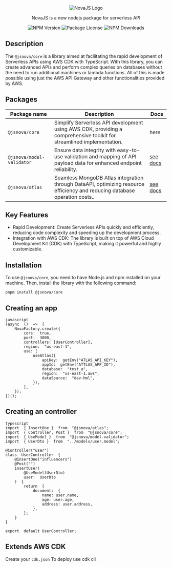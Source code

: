 <p  align="center">

<picture>

<source  media="(prefers-color-scheme: dark)"  srcset="https://pkhadson.s3.sa-east-1.amazonaws.com/nova-light.png">

<img  alt="NovaJS Logo"  src="https://pkhadson.s3.sa-east-1.amazonaws.com/nova-dark.png">

</picture>

</p>

<p  align="center">NovaJS is a new nodejs package for serverless API</p>

<p  align="center">

<img  src="https://img.shields.io/npm/v/@jsnova/core.svg"  alt="NPM Version"  />

<img  src="https://img.shields.io/npm/l/@jsnova/core.svg"  alt="Package License"  />

<img  src="https://img.shields.io/npm/dm/@jsnova/core.svg"  alt="NPM Downloads"  />

</p>

## Description

The `@jsnova/core` is a library aimed at facilitating the rapid development of Serverless APIs using AWS CDK with TypeScript. With this library, you can create advanced APIs and perform complex queries on databases without the need to run additional machines or lambda functions. All of this is made possible using just the AWS API Gateway and other functionalities provided by AWS.

## Packages

| Package name              | Description                                                                                                                | Docs                                                                                        |
| ------------------------- | -------------------------------------------------------------------------------------------------------------------------- | ------------------------------------------------------------------------------------------- |
| `@jsnova/core`            | Simplify Serverless API development using AWS CDK, providing a comprehensive toolkit for streamlined implementation.       | here                                                                                        |
| `@jsnova/model-validator` | Ensure data integrity with easy-to-use validation and mapping of API payload data for enhanced endpoint reliability.       | [see docs](https://github.com/pkhadson/novajs/blob/main/packages/model-validator/README.md) |
| `@jsnova/atlas`           | Seamless MongoDB Atlas integration through DataAPI, optimizing resource efficiency and reducing database operation costs.. | [see docs](https://github.com/pkhadson/novajs/blob/main/packages/atlas/README.md)           |

## Key Features

- Rapid Development: Create Serverless APIs quickly and efficiently, reducing code complexity and speeding up the development process.
- Integration with AWS CDK: The library is built on top of AWS Cloud Development Kit (CDK) with TypeScript, making it powerful and highly customizable.

## Installation

To use `@jsnova/core`, you need to have Node.js and npm installed on your machine. Then, install the library with the following command:

<code>pnpm install @jsnova/core</code>

## Creating an app

    javascript
    (async  ()  =>  {
        NovaFactory.create({
    	    cors:  true,
    	    port:  3000,
    	    controllers: [UserController],
    	    region:  "us-east-1",
    	    use: [
    		    useAtlas({
    			    apiKey:  getEnv("ATLAS_API_KEY"),
    			    appId:  getEnv("ATTLAS_APP_ID"),
    			    database:  "test_a",
    			    region:  "us-east-1.aws",
    			    dataSource:  "dev-hml",
    			}),
    		],
    	});
    })();

## Creating an controller

    typescript
    import  { InsertOne }  from  "@jsnova/atlas";
    import  { Controller, Post }  from  "@jsnova/core";
    import  { UseModel }  from  "@jsnova/model-validator";
    import  { UserDto }  from  "../models/user.model";

    @Controller("user")
    class  UserController  {
        @InsertOne("influencers")
        @Post("")
        insertUser(
    	    @UseModel(UserDto)
    	    user:  UserDto
        )  {
    	    return  {
    		    document:  {
    			    name: user.name,
    			    age: user.age,
    			    address: user.address,
    		    },
    	    };
        }
    }

    export  default UserController;

## Extends AWS CDK

Create your `cdk.json`
To deploy use cdk cli
